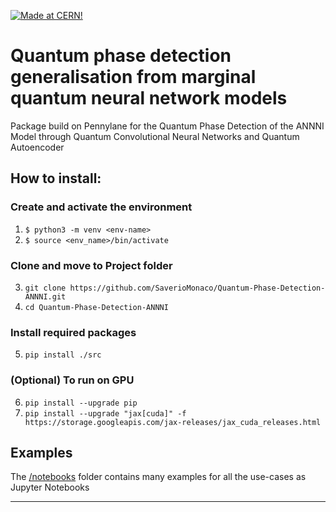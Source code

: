 [![Made at CERN!](https://img.shields.io/badge/CERN-CERN%20openlab-blue)](https://openlab.cern/)

# Quantum phase detection generalisation from marginal quantum neural network models
Package build on Pennylane for the Quantum Phase Detection of the ANNNI Model through Quantum Convolutional Neural Networks and Quantum Autoencoder
## How to install:
### Create and activate the environment
1. ```$ python3 -m venv <env-name>```
2. ```$ source <env_name>/bin/activate```

### Clone and move to Project folder
3. ```git clone https://github.com/SaverioMonaco/Quantum-Phase-Detection-ANNNI.git```
4. ```cd Quantum-Phase-Detection-ANNNI```

### Install required packages
5. ```pip install ./src```

### (Optional) To run on GPU
6. ```pip install --upgrade pip```
7. ```pip install --upgrade "jax[cuda]" -f https://storage.googleapis.com/jax-releases/jax_cuda_releases.html```

## Examples
The [/notebooks](notebooks) folder contains many examples for all the use-cases as Jupyter Notebooks

---